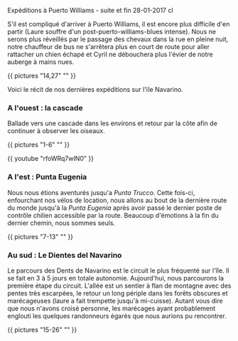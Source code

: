 Expéditions à Puerto Williams - suite et fin
28-01-2017
cl

S'il est compliqué d'arriver à Puerto Williams, il est encore plus difficile d'en partir (Laure souffre d'un post-puerto-williams-blues intense). Nous ne serons plus réveillés par le passage des chevaux dans la rue en pleine nuit, notre chauffeur de bus ne s'arrêtera plus en court de route pour aller rattacher un chien échapé et Cyril ne débouchera plus l'évier de notre auberge à mains nues.

{{ pictures "14,27" "" }}

Voici le récit de nos dernières expéditions sur l'ïle Navarino.

### A l'ouest : la cascade

Ballade vers une cascade dans les environs et retour par la côte afin de continuer à observer les oiseaux.

{{ pictures "1-6" "" }}

<div class="center">
  {{ youtube "rfoWRq7wIN0" }}
</div>

### A l'est : Punta Eugenia

Nous nous étions aventurés jusqu'a *Punta Trucco*. Cette fois-ci, enfourchant nos vélos de location, nous allons au bout de la dernière route du monde jusqu'à la *Punta Eugenia* après avoir passé le dernier poste de contrôle chilien accessible par la route. Beaucoup d'émotions à la fin du dernier chemin, nous sommes seuls.

{{ pictures "7-13" "" }}

### Au sud : Le Dientes del Navarino

Le parcours des Dents de Navarino est le circuit le plus fréquenté sur l'île. Il se fait en 3 à 5 jours en totale autonomie. Aujourd'hui, nous parcourons la première étape du circuit. L'allée est un sentier à flan de montagne avec des pentes très escarpées, le retour un long périple dans les forêts obscures et marécageuses (laure a fait trempette jusqu'à mi-cuisse). Autant vous dire que nous n'avons croisé personne, les marécages ayant probablement englouti les quelques randonneurs égarés que nous aurions pu rencontrer.

{{ pictures "15-26" "" }}
